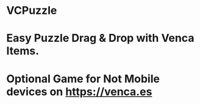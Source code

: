 # VCPuzzle

# Easy Puzzle Drag & Drop with Venca Items.
# Optional Game for Not Mobile devices on https://venca.es

